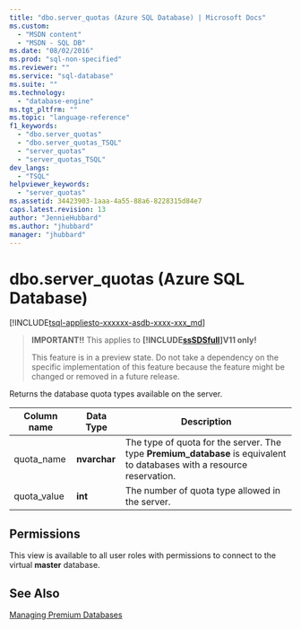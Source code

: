 ```yaml
---
title: "dbo.server_quotas (Azure SQL Database) | Microsoft Docs"
ms.custom: 
  - "MSDN content"
  - "MSDN - SQL DB"
ms.date: "08/02/2016"
ms.prod: "sql-non-specified"
ms.reviewer: ""
ms.service: "sql-database"
ms.suite: ""
ms.technology: 
  - "database-engine"
ms.tgt_pltfrm: ""
ms.topic: "language-reference"
f1_keywords: 
  - "dbo.server_quotas"
  - "dbo.server_quotas_TSQL"
  - "server_quotas"
  - "server_quotas_TSQL"
dev_langs: 
  - "TSQL"
helpviewer_keywords: 
  - "server_quotas"
ms.assetid: 34423903-1aaa-4a55-88a6-8228315d84e7
caps.latest.revision: 13
author: "JennieHubbard"
ms.author: "jhubbard"
manager: "jhubbard"
---
```

# dbo.server_quotas (Azure SQL Database)
[!INCLUDE[tsql-appliesto-xxxxxx-asdb-xxxx-xxx_md](../../includes/tsql-appliesto-xxxxxx-asdb-xxxx-xxx-md.md)]

    
> **IMPORTANT!!** This applies to **[!INCLUDE[ssSDSfull](../../includes/sssdsfull-md.md)]V11 only!**  
>   
>  This feature is in a preview state. Do not take a dependency on the specific implementation of this feature because the feature might be changed or removed in a future release.  
  
 Returns the database quota types available on the server.  
  
|Column name|Data Type|Description|  
|-----------------|---------------|-----------------|  
|quota_name|**nvarchar**|The type of quota for the server. The type **Premium_database** is equivalent to databases with a resource reservation.|  
|quota_value|**int**|The number of quota type allowed in the server.|  
  
## Permissions  
 This view is available to all user roles with permissions to connect to the virtual **master** database.  
  
## See Also  
 [Managing Premium Databases](http://go.microsoft.com/fwlink/?LinkID=311927)  
  
  
